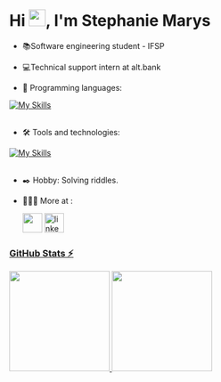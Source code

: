 
<h1 align="left">Hi <img src="https://raw.githubusercontent.com/kaueMarques/kaueMarques/master/hi.gif" height="30px">, I'm Stephanie Marys</h1>

- 📚Software engineering student - IFSP

- 💻Technical support intern at alt.bank

- 🚀 Programming languages:


[![My Skills](https://skillicons.dev/icons?i=python,javascript,c)](https://skillicons.dev)<br><br>

- 🛠️ Tools and technologies:


[![My Skills](https://skillicons.dev/icons?i=vscode,mysql,git,github)](https://skillicons.dev)<br><br>

  
- ✒️ Hobby: Solving riddles.

- 👩🏽‍💻 More at :
  
  <div align="left">
  <a href = "mailto:stephanie.mmarys01@gmail.com"><img loading="lazy" src="https://img.shields.io/badge/Gmail-D14836?style=for-the-badge&logo=gmail&logoColor=white" height="35"></a>
  <a href="https://www.linkedin.com/in/stephanie-marys-3635b0212" a><img src="https://img.shields.io/static/v1?message=LinkedIn&logo=linkedin&label=&color=0077B5&logoColor=white&labelColor=&style=for-the-badge"  height="35" alt="linkedin logo" />
</div>

### GitHub Stats ⚡
<div>
<a href="https://github.com/Stephanie-marys">
<img height="180em" src="https://github-readme-stats.vercel.app/api/top-langs/?username=Stephanie-marys&layout=compact&langs_count=7&theme=dracula"/>
<img height="180em" src="https://github-readme-stats.vercel.app/api?username=Stephanie-marys&show_icons=true&theme=dracula&include_all_commits=true&count_private=true"/>
</div>






